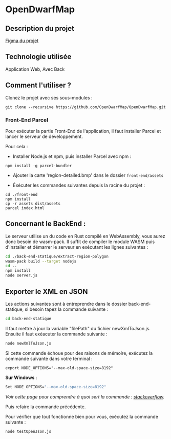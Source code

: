 # OpenDwarfMap

## Description du projet 

[Figma du projet](https://www.figma.com/file/GGiNC0kGp6J1DkIKIOtZxe/OpenDwarfMap?type=design&node-id=0%3A1&mode=design&t=sSov3rlpJNgLrshO-1)

## Technologie utilisée 

Application Web, Avec Back

## Comment l'utiliser ? 

Clonez le projet avec ses sous-modules : 
```
git clone --recursive https://github.com/OpenDwarfMap/OpenDwarfMap.git
```

### Front-End Parcel

Pour exécuter la partie Front-End de l'application, il faut installer Parcel et lancer le serveur de développement.

Pour cela :

- Installer Node.js et npm, puis installer Parcel avec npm :

```
npm install -g parcel-bundler
```

- Ajouter la carte 'region-detailed.bmp' dans le dossier `front-end/assets`

- Éxécuter les commandes suivantes depuis la racine du projet :

```
cd ./front-end
npm install
cp -r assets dist/assets
parcel index.html
```

## Concernant le BackEnd :

Le serveur utilise un du code en Rust compilé en WebAssembly, vous aurez donc besoin de wasm-pack.
Il suffit de compiler le module WASM puis d'installer et démarrer le serveur en exécutant les lignes suivantes :

``` bash
cd ./back-end-statique/extract-region-polygon
wasm-pack build --target nodejs
cd ..
npm install
node server.js
```

## Exporter le XML en JSON
Les actions suivantes sont à entreprendre dans le dossier back-end-statique, si besoin tapez la commande suivante :
``` bash
cd back-end-statique
```

Il faut mettre à jour la variable "filePath" du fichier newXmlToJson.js.
Ensuite il faut exéacuter la commande suivante :
``` bash
node newXmlToJson.js
```

Si cette commande échoue pour des raisons de mémoire, exécutez la commande suivante dans votre terminal :

```
export NODE_OPTIONS="--max-old-space-size=8192"
```

**Sur Windows** :

``` bash
Set NODE_OPTIONS="--max-old-space-size=8192"
```

*Voir cette page pour comprendre à quoi sert la commande : [stackoverflow](https://stackoverflow.com/questions/53230823/fatal-error-ineffective-mark-compacts-near-heap-limit-allocation-failed-javas?fbclid=IwAR2v3kGwPINtWMgc4azg4eNEgK7w4lEaXDXVKx4NFsOTVCmbxlNb9rfeHOY).*

Puis refaire la commande précédente.

Pour vérifier que tout fonctionne bien pour vous, exécutez la commande suivante :
``` bash
node testOpenJson.js
```
